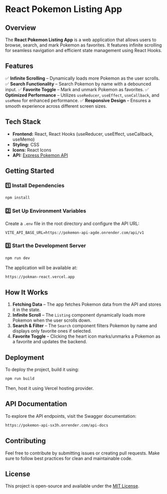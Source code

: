 # React Pokemon Listing App

## Overview

The **React Pokemon Listing App** is a web application that allows users to browse, search, and mark Pokemon as favorites. It features infinite scrolling for seamless navigation and efficient state management using React Hooks.

## Features

✅ **Infinite Scrolling** – Dynamically loads more Pokemon as the user scrolls.
✅ **Search Functionality** – Search Pokemon by name with a debounced input.
✅ **Favorite Toggle** – Mark and unmark Pokemon as favorites.
✅ **Optimized Performance** – Utilizes `useReducer`, `useEffect`, `useCallback`, and `useMemo` for enhanced performance.
✅ **Responsive Design** – Ensures a smooth experience across different screen sizes.

## Tech Stack

- **Frontend:** React, React Hooks (useReducer, useEffect, useCallback, useMemo)
- **Styling:** CSS
- **Icons:** React Icons
- **API:** [Express Pokemon API](https://pokemon-api-agde.onrender.com/)

## Getting Started

### 1️⃣ Install Dependencies

```bash
npm install
```

### 2️⃣ Set Up Environment Variables
Create a `.env` file in the root directory and configure the API URL:

```env
VITE_API_BASE_URL=https://pokemon-api-agde.onrender.com/api/v1
```

### 3️⃣ Start the Development Server

```bash
npm run dev
```

The application will be available at:

```bash
https://pokman-react.vercel.app
```

## How It Works

1. **Fetching Data** – The app fetches Pokemon data from the API and stores it in the state.
2. **Infinite Scroll** – The `Listing` component dynamically loads more Pokemon when the user scrolls down.
3. **Search & Filter** – The `Search` component filters Pokemon by name and displays only favorite ones if selected.
4. **Favorite Toggle** – Clicking the heart icon marks/unmarks a Pokemon as a favorite and updates the backend.

## Deployment

To deploy the project, build it using:

```bash
npm run build
```

Then, host it using Vercel hosting provider.

## API Documentation

To explore the API endpoints, visit the Swagger documentation:

```bash
https://pokemon-api-sx3h.onrender.com/api-docs
```

## Contributing

Feel free to contribute by submitting issues or creating pull requests. Make sure to follow best practices for clean and maintainable code.

## License

This project is open-source and available under the [MIT License](LICENSE).

